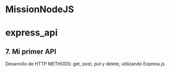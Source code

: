 # MissionNodeJS
# express_api
## 7. Mi primer API

Desarrollo de HTTP METHODS: get, post, put y delete, utilizando Express.js

